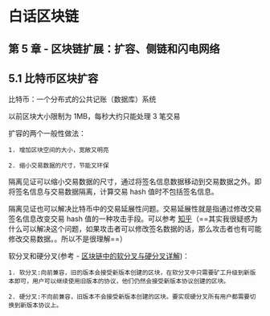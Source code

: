 # 白话区块链

## 第 5 章 - 区块链扩展：扩容、侧链和闪电网络

## 5.1 比特币区块扩容

比特币：一个分布式的公共记账（数据库）系统

以前区块大小限制为 1MB，每秒大约只能处理 3 笔交易

扩容的两个一般性做法：

    1. 增加区块空间的大小，宽敞又明亮

    2. 缩小交易数据的尺寸，节能又环保

隔离见证可以缩小交易数据的尺寸，通过将签名信息数据移动到交易数据之外。即将签名信息与交易数据隔离，计算交易 hash 值时不包括签名信息。

隔离见证也可以解决比特币中的交易延展性问题。交易延展性就是指通过修改交易签名信息改变交易 hash 值的一种攻击手段。可以参考 [知乎](https://www.zhihu.com/question/53863396)（==其实我很疑惑为什么可以解决这个问题，如果攻击者可以修改签名数据的话，那么攻击者也有可能修改交易数据。。所以不是很理解==）

软分叉和硬分叉(参考 - [区块链中的软分叉与硬分叉详解](https://zhuanlan.zhihu.com/p/28300379))：

    1. 软分叉:向前兼容，旧的版本会接受新版本创建的区块，在软分叉中只需要矿工升级到新版本即可，用户可以继续使用旧版本的协议，他们仍然会接受新版本协议创建的区块。

    2. 硬分叉:不向前兼容，旧版本不会接受新版本创建的区块。要实现硬分叉所有用户都需要切换到新版本协议上。
